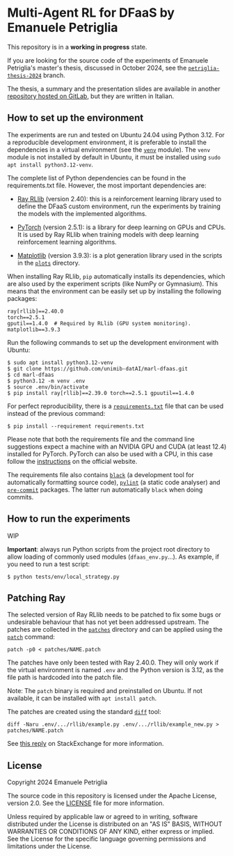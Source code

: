 # Multi-Agent RL for DFaaS by Emanuele Petriglia

This repository is in a **working in progress** state.

If you are looking for the source code of the experiments of Emanuele
Petriglia's master's thesis, discussed in October 2024, see the
[`petriglia-thesis-2024`](https://github.com/unimib-datAI/marl-dfaas/tree/petriglia-thesis-2024)
branch.

The thesis, a summary and the presentation slides are available in another
[repository hosted on GitLab](https://gitlab.com/ema-pe/master-degree-thesis),
but they are written in Italian.

## How to set up the environment

The experiments are run and tested on Ubuntu 24.04 using Python 3.12. For a
reproducible development environment, it is preferable to install the
dependencies in a virtual environment (see the
[`venv`](https://docs.python.org/3.12/library/venv.html) module). The `venv`
module is not installed by default in Ubuntu, it must be installed using `sudo
apt install python3.12-venv`.

The complete list of Python dependencies can be found in the requirements.txt
file. However, the most important dependencies are:

* [Ray RLlib](https://docs.ray.io/en/releases-2.40.0/rllib/) (version 2.40):
  this is a reinforcement learning library used to define the DFaaS custom
  environment, run the experiments by training the models with the implemented
  algorithms.

* [PyTorch](https://pytorch.org/docs/2.5/) (version 2.5.1): is a library for
  deep learning on GPUs and CPUs. It is used by Ray RLlib when training models
  with deep learning reinforcement learning algorithms.

* [Matplotlib](https://matplotlib.org/) (version 3.9.3): is a plot generation
  library used in the scripts in the [`plots`](plots) directory.

When installing Ray RLlib, `pip` automatically installs its dependencies, which
are also used by the experiment scripts (like NumPy or Gymnasium). This means
that the environment can be easily set up by installing the following packages:

```
ray[rllib]==2.40.0
torch==2.5.1
gputil==1.4.0  # Required by RLlib (GPU system monitoring).
matplotlib==3.9.3
```

Run the following commands to set up the development environment with Ubuntu:

```
$ sudo apt install python3.12-venv
$ git clone https://github.com/unimib-datAI/marl-dfaas.git
$ cd marl-dfaas
$ python3.12 -m venv .env
$ source .env/bin/activate
$ pip install ray[rllib]==2.39.0 torch==2.5.1 gpuutil==1.4.0
```

For perfect reproducibility, there is a [`requirements.txt`](requirements.txt)
file that can be used instead of the previous command:

    $ pip install --requirement requirements.txt

Please note that both the requirements file and the command line suggestions
expect a machine with an NVIDIA GPU and CUDA (at least 12.4) installed for
PyTorch. PyTorch can also be used with a CPU, in this case follow the
[instructions](https://pytorch.org/get-started/locally/) on the official
website.

The requirements file also contains [`black`](https://black.readthedocs.io) (a
development tool for automatically formatting source code),
[`pylint`](https://pylint.readthedocs.io/en/latest/index.html) (a static code
analyser) and [`pre-commit`](https://pre-commit.com) packages. The latter run
automatically `black` when doing commits.

## How to run the experiments

WIP

**Important**: always run Python scripts from the project root directory to
allow loading of commonly used modules (`dfaas_env.py`...). As example, if you
need to run a test script:

    $ python tests/env/local_strategy.py

## Patching Ray

The selected version of Ray RLlib needs to be patched to fix some bugs or
undesirable behaviour that has not yet been addressed upstream. The patches are
collected in the [`patches`](patches) directory and can be applied using the
[`patch`](https://www.man7.org/linux/man-pages/man1/patch.1.html) command:

    patch -p0 < patches/NAME.patch

The patches have only been tested with Ray 2.40.0. They will only work if the
virtual environment is named `.env` and the Python version is 3.12, as the file
path is hardcoded into the patch file.

Note: The `patch` binary is required and preinstalled on Ubuntu. If not
available, it can be installed with `apt install patch`.

The patches are created using the standard
[`diff`](https://www.man7.org/linux/man-pages/man1/diff.1.html) tool:

    diff -Naru .env/.../rllib/example.py .env/.../rllib/example_new.py > patches/NAME.patch

See [this reply](https://unix.stackexchange.com/a/162146) on StackExchange for
more information.

## License

Copyright 2024 Emanuele Petriglia

The source code in this repository is licensed under the Apache License,
version 2.0. See the [LICENSE](LICENSE) file for more information.

Unless required by applicable law or agreed to in writing, software distributed
under the License is distributed on an "AS IS" BASIS, WITHOUT WARRANTIES OR
CONDITIONS OF ANY KIND, either express or implied.  See the License for the
specific language governing permissions and limitations under the License.
